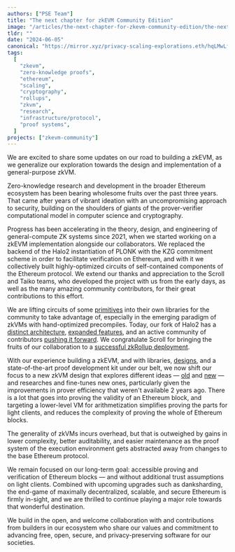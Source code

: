 ```yaml
---
authors: ["PSE Team"]
title: "The next chapter for zkEVM Community Edition"
image: "/articles/the-next-chapter-for-zkevm-community-edition/the-next-chapter-for-zkevm-community-edition-cover.webp"
tldr: ""
date: "2024-06-05"
canonical: "https://mirror.xyz/privacy-scaling-explorations.eth/hqLMwLfKmQLj773QCRLTOT-Z8sSUaTEfQpBSdTbitbs"
tags:
  [
    "zkevm",
    "zero-knowledge proofs",
    "ethereum",
    "scaling",
    "cryptography",
    "rollups",
    "zkvm",
    "research",
    "infrastructure/protocol",
    "proof systems",
  ]
projects: ["zkevm-community"]
---
```


We are excited to share some updates on our road to building a zkEVM, as we generalize our exploration towards the design and implementation of a general-purpose zkVM.

Zero-knowledge research and development in the broader Ethereum ecosystem has been bearing wholesome fruits over the past three years. That came after years of vibrant ideation with an uncompromising approach to security, building on the shoulders of giants of the prover-verifier computational model in computer science and cryptography.

Progress has been accelerating in the theory, design, and engineering of general-compute ZK systems since 2021, when we started working on a zkEVM implementation alongside our collaborators. We replaced the backend of the Halo2 instantiation of PLONK with the KZG commitment scheme in order to facilitate verification on Ethereum, and with it we collectively built highly-optimized circuits of self-contained components of the Ethereum protocol. We extend our thanks and appreciation to the Scroll and Taiko teams, who developed the project with us from the early days, as well as the many amazing community contributors, for their great contributions to this effort.

We are lifting circuits of some [primitives](https://github.com/privacy-scaling-explorations/zkevm-circuits/blob/main/zkevm-circuits/src/keccak_circuit.rs) into their own libraries for the community to take advantage of, especially in the emerging paradigm of zkVMs with hand-optimized precompiles. Today, our fork of Halo2 has a [distinct architecture](https://github.com/privacy-scaling-explorations/halo2/pull/254), [expanded features](https://github.com/privacy-scaling-explorations/halo2curves), and an active community of contributors [pushing it forward](https://github.com/privacy-scaling-explorations/halo2/pull/277). We congratulate Scroll for bringing the fruits of our collaboration to a [successful zkRollup deployment](https://scroll.io/blog/founder-letter).

With our experience building a zkEVM, and with libraries, [designs](https://github.com/privacy-scaling-explorations/zkevm-circuits/pull/1785), and a state-of-the-art proof development kit under our belt, we now shift our focus to a new zkVM design that explores different ideas — [old](https://dl.acm.org/doi/abs/10.1145/2699436) and [new](https://eprint.iacr.org/2024/325) — and researches and fine-tunes new ones, particularly given the improvements in prover efficiency that weren't available 2 years ago. There is a lot that goes into proving the validity of an Ethereum block, and targeting a lower-level VM for arithmetization simplifies proving the parts for light clients, and reduces the complexity of proving the whole of Ethereum blocks.

The generality of zkVMs incurs overhead, but that is outweighed by gains in lower complexity, better auditability, and easier maintenance as the proof system of the execution environment gets abstracted away from changes to the base Ethereum protocol.

We remain focused on our long-term goal: accessible proving and verification of Ethereum blocks — and without additional trust assumptions on light clients. Combined with upcoming upgrades such as danksharding, the end-game of maximally decentralized, scalable, and secure Ethereum is firmly in-sight, and we are thrilled to continue playing a major role towards that wonderful destination.

We build in the open, and welcome collaboration with and contributions from builders in our ecosystem who share our values and commitment to advancing free, open, secure, and privacy-preserving software for our societies.
